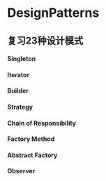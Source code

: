 # DesignPatterns
## 复习23种设计模式

#### Singleton
#### Iterator
#### Builder
#### Strategy
#### Chain of Responsibility
#### Factory Method
#### Abstract Factory
#### Observer

